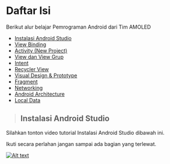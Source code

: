 # Daftar Isi
Berikut alur belajar Pemrograman Android dari Tim AMOLED
- [Instalasi Android Studio](#instalasi-android-studio)
- [View Binding]()
- [Activity (New Project)]()
- [View dan View Grup]()
- [Intent]()
- [Recycler View]()
- [Visual Design & Prototype]()
- [Fragment]()
- [Networking]()
- [Android Architecture]()
- [Local Data]()

> ## Instalasi Android Studio
Silahkan tonton video tutorial Instalasi Android Studio dibawah ini.

Ikuti secara perlahan jangan sampai ada bagian yang terlewat.

[![Alt text](https://i.ytimg.com/vi/DM783YA0vbc/hq720.jpg?sqp=-oaymwEcCNAFEJQDSFXyq4qpAw4IARUAAIhCGAFwAcABBg==&rs=AOn4CLA2HxBr2ER7rgtf-5G0jGBo2q0LAw)](https://www.youtube.com/watch?v=DM783YA0vbc&ab_channel=GeekyScript)

